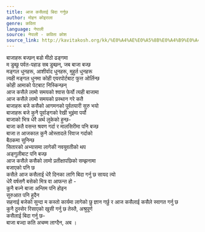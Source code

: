 ```yaml
---
title: आज कसैलाई बिदा गर्नुछ
author: मोहन कोइराला
genre: कविता
language: नेपाली
source: नेपाली - कविता कोश
source_link: http://kavitakosh.org/kk/%E0%A4%AE%E0%A5%8B%E0%A4%B9%E0%A4%A8_%E0%A4%95%E0%A5%8B%E0%A4%87%E0%A4%B0%E0%A4%BE%E0%A4%B2%E0%A4%BE
---
```


बाजाहरू बज्छन् बडो मीठो ढङ्गमा  
म डुब्छु पर्वत-पहाड सब डुब्छन्, जब बाजा बज्छ  
मङ्गल धुनहरू, आशीर्वाद धुनहरू, मुहुर्त धुनहरू  
त्यही मङ्गल धुनमा कोही एयरपोर्टबाट फुत्त ओर्लिन्छ  
कोही आमाको पेटबाट निस्किन्छन्  
आज कसैले लामो समयको श्वास फेर्यो त्यही बाजामा  
आज कसैले लामो समयको प्रस्थान गरे कतै  
बाजाहरू बजे कसैको आगमनको पूर्वतयारी सुरु भयो  
बाजाहरू बजे कुनै पूर्वाङ्गको रेखी भुइंमा पर्यो  
बाजाको भित्र धेरै अर्थ लुकेको हुन्छ-  
बाजा कतै वसन्त श्रवण गर्दा र मालसिरीमा पनि बज्छ  
बाजा त आजकाल कुनै ओस्तादले रिवाज गर्दाको  
बैठकमा सुनिन्छ  
सितारको अभ्यासमा लागेकी नवयुवतीको थप  
अङ्गुलीबाट पनि बज्छ  
आज कसैले कसैको लामो प्रतीक्षापछिको सम्झनामा  
बजाएको पनि छ  
कसैले आज कसैलाई धेरै दिनका लागि बिदा गर्नु छ सायद त्यो  
धेरै वर्षसगै बसेको मित्र वा आफन्त हो -  
कुनै बज्ने बाजा अन्तिम पनि होइन  
सुरुआत पनि हुदैन  
सहनाई बजेको सुन्दा म कस्तो कार्यमा लागेको छु ज्ञान गर्छु र आज कसैलाई कसैले स्वागत गर्नु छ  
कुनै ठुस्सेर रिसाएको खुसी गर्नु छ तेस्तै, अश्रुपूर्ण  
कसैलाई बिदा गर्नु छ-  
बाजा बज्दा कति अचम्म लाग्दैन, अब ।
